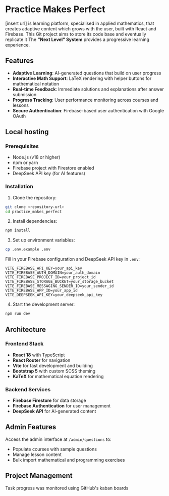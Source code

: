 # Practice Makes Perfect

[insert url] is learning platform, specialised in applied mathematics, that creates adaptive content which grows with the user, built with React and Firebase. This Git project aims to store its code base and eventually replicate it 
The **"Next Level" System** provides a progressive learning experience.

## Features

- **Adaptive Learning**: AI-generated questions that build on user progress
- **Interactive Math Support**: LaTeX rendering with helper buttons for mathematical notation
- **Real-time Feedback**: Immediate solutions and explanations after answer submission
- **Progress Tracking**: User performance monitoring across courses and lessons
- **Secure Authentication**: Firebase-based user authentication with Google OAuth

## Local hosting 

### Prerequisites

- Node.js (v18 or higher)
- npm or yarn
- Firebase project with Firestore enabled
- DeepSeek API key (for AI features)

### Installation

1. Clone the repository:
```bash
git clone <repository-url>
cd practice_makes_perfect
```

2. Install dependencies:
```bash
npm install
```

3. Set up environment variables:
```bash
cp .env.example .env
```

Fill in your Firebase configuration and DeepSeek API key in `.env`:
```
VITE_FIREBASE_API_KEY=your_api_key
VITE_FIREBASE_AUTH_DOMAIN=your_auth_domain
VITE_FIREBASE_PROJECT_ID=your_project_id
VITE_FIREBASE_STORAGE_BUCKET=your_storage_bucket
VITE_FIREBASE_MESSAGING_SENDER_ID=your_sender_id
VITE_FIREBASE_APP_ID=your_app_id
VITE_DEEPSEEK_API_KEY=your_deepseek_api_key
```

4. Start the development server:
```bash
npm run dev
```

## Architecture

### Frontend Stack
- **React 18** with TypeScript
- **React Router** for navigation
- **Vite** for fast development and building
- **Bootstrap 5** with custom SCSS theming
- **KaTeX** for mathematical equation rendering

### Backend Services
- **Firebase Firestore** for data storage
- **Firebase Authentication** for user management
- **DeepSeek API** for AI-generated content

## Admin Features

Access the admin interface at `/admin/questions` to:
- Populate courses with sample questions
- Manage lesson content
- Bulk import mathematical and programming exercises

## Project Management

Task progress was monitored using GitHub's kaban boards

